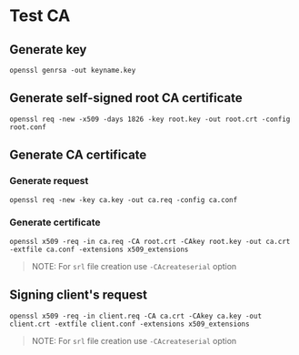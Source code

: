 # Test CA

## Generate key

```
openssl genrsa -out keyname.key
```

## Generate self-signed root CA certificate

```
openssl req -new -x509 -days 1826 -key root.key -out root.crt -config root.conf 
```

## Generate CA certificate

### Generate request
```
openssl req -new -key ca.key -out ca.req -config ca.conf
```

### Generate certificate
```
openssl x509 -req -in ca.req -CA root.crt -CAkey root.key -out ca.crt -extfile ca.conf -extensions x509_extensions
```

> NOTE: For `srl` file creation use `-CAcreateserial` option

## Signing client's request

```
openssl x509 -req -in client.req -CA ca.crt -CAkey ca.key -out client.crt -extfile client.conf -extensions x509_extensions
```

> NOTE: For `srl` file creation use `-CAcreateserial` option
